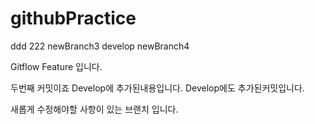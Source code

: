 # githubPractice
ddd
222
newBranch3
develop
newBranch4


Gitflow Feature 
입니다.

두번째 커밋이죠
Develop에 추가된내용입니다.
Develop에도 추가된커밋입니다.

새롭게 수정해야할 사항이 있는 브랜치 입니다.
